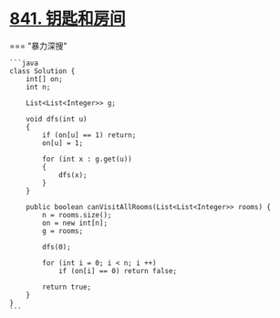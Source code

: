 # [841. 钥匙和房间](https://leetcode.cn/problems/keys-and-rooms/description/?envType=study-plan-v2&envId=leetcode-75)

=== "暴力深搜"

    ```java
    class Solution {
        int[] on;
        int n;

        List<List<Integer>> g;

        void dfs(int u)
        {
            if (on[u] == 1) return;
            on[u] = 1;

            for (int x : g.get(u))
            {
                dfs(x);
            }
        }

        public boolean canVisitAllRooms(List<List<Integer>> rooms) {
            n = rooms.size();
            on = new int[n];
            g = rooms;

            dfs(0);

            for (int i = 0; i < n; i ++)
                if (on[i] == 0) return false;

            return true;
        }
    }
    ```